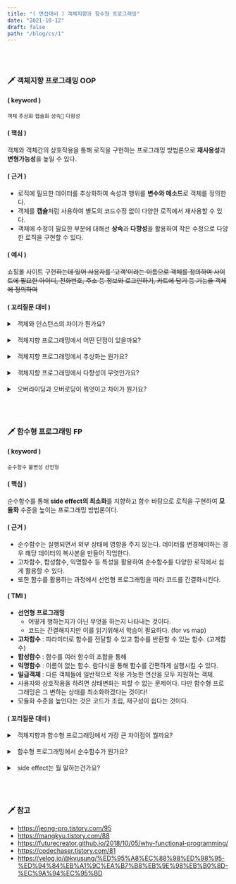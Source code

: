 ```yaml
---
title: "( 면접대비 ) 객체지향과 함수형 프로그래밍"
date: "2021-10-12"
draft: false
path: "/blog/cs/1"
---
```


<br>
<br>

### 🗡 객체지향 프로그래밍 OOP

#### ( keyword )

`객체` `추상화` `캡슐화` `상속` `다향성`

#### ( 핵심 )

객체와 객체간의 상호작용을 통해 로직을 구현하는 프로그래밍 방법론으로 **재사용성**과 **변형가능성**을 높일 수 있다.

#### ( 근거 )

- 로직에 필요한 데이터를 추상화하여 속성과 행위를 **변수와 메소드**로 객체를 정의한다.
- 객체를 **캡슐**처럼 사용하여 별도의 코드수정 없이 다양한 로직에서 재사용할 수 있다.
- 객체에 수정이 필요한 부분에 대해선 **상속**과 **다향성**을 활용하여 작은 수정으로 다양한 로직을 구현할 수 있다.

#### ( 예시 )

쇼핑몰 사이트 구현<del>하는데 있어 사용자를 '고객'이라는 이름으로 객체를 정의하여 사이트에 필요한 아이디, 전화번호, 주소 등 정보와 로그인하기, 카트에 담기 등 기능을 객체에 정의하여 </del>

#### ( 꼬리질문 대비 )

<details>
<summary>&nbsp; 객체와 인스턴스의 차이가 뭔가요?</summary>
<p>

- 실제 메모리상에 할당되었는지 여부이다.
- 클래스는 문제를 해결하기 위해 한 개체를 변수와 메소드로 추상적으로 정의한 것이다. 인스턴스는 클래스에서 정의한 것을 실제 메모리에 할당된 데이터이다.

</p>
</details>

<br>

<details>
<summary>&nbsp; 객체지향 프로그래밍에서 어떤 단점이 있을까요?</summary>
<p>

- 객체를 설계하는데 많은 시간과 노력이 소요된다.<br>기능 로직에 대한 이해가 필요하고 불필요한 속성을 걸러내야하고 공통된 속성을 구별해야 한다.
- 처리속도가 상대적으로 느리다.<br>객체의 한 기능을 수행하기 위해서 객체가 정의된 데이터를 선언되어야 한다.
- 맴버변수를 공유함으로인해 변수상태가 변경되어 예상치못한 버그가 발생할 수 있다. <br>멀티쓰레딩환경에서 더 이를 보완한 것이 [함수형 프로그래밍](#-함수형-프로그래밍-fp)이다.

</p>
</details>

<br>

<details>
<summary>&nbsp; 객체지향 프로그래밍에서 추상화는 뭔가요?</summary>
<p>

- 클래스를 정의하는 것이다.
- 로직에 불필요한 정보는 숨기고 중요한 정보를 표현함으로 공통의 속성이나 기능을 묶어 이름을 붙인다.

</p>
</details>

<br>

<details>
<summary>&nbsp; 객체지향 프로그래밍에서 다향성이 무엇인가요?</summary>
<p>

- 하나의 변수명(함수명)이 상황에 따라 다른 의미로 해석될 수 있는 것이다.
- 대표적으로 overriding과 overloading하는 방법이 있다.

</p>
</details>

<br>

<details>
<summary>&nbsp; 오버라이딩과 오버로딩이 뭐엇이고 차이가 뭔가요?</summary>
<p>

- 오버라이딩은 부모 클래스로 상속받은 메소드를 재정의하는 것이다.
- 오버로딩은 같은 이름 함수를 정의하는데 매개변수를 다르게 설정하여 매개변수에 따라 다르게 호출될 수 있게하는 것이다.
- 같은 이름의 함수를 재정의 하는가, 추가하는가의 차이가 있다.

</p>
</details>

<br>

<br>
<br>

### 🗡 함수형 프로그래밍 FP

#### ( keyword )

`순수함수` `불변성` `선언형`

#### ( 핵심 )

순수함수를 통해 **side effect의 최소화**를 지향하고 함수 바탕으로 로직을 구현하여 **모듈화** 수준을 높이는 프로그래밍 방법론이다.

#### ( 근거 )

- 순수함수는 실행되면서 외부 상태에 영향을 주지 않는다. 데이터를 변경해야하는 경우 해당 데이터의 복사본을 만들어 작업한다.
- 고차함수, 합성함수, 익명함수 등 특성을 활용하여 순수함수를 다양한 로직에서 쉽게 활용할 수 있다.
- 또한 함수를 활용하는 과정에서 선언형 프로그래밍을 따라 코드를 간결화시킨다.

#### ( TMI )

- **선언형 프로그래밍**
  - 어떻게 행하는지가 아닌 무엇을 하는지 나타내는 것이다.
  - 코드는 간결해지지만 이를 읽기위해서 학습이 필요하다. (for vs map)
- **고차함수** : 파라미터로 함수를 전달할 수 있고 함수를 반환할 수 있는 함수. (고계함수)
- **합성함수** : 함수를 여러 함수의 조합을 통해
- **익명함수** : 이름이 없는 함수. 람다식을 통해 함수를 간편하게 실행시킬 수 있다.
- **일급객체** : 다른 객체들에 일반적으로 적용 가능한 연산을 모두 지원하는 객체.
- 사용자와 상호작용을 하려면 상태변화는 피할 수 없는 문제이다. 다만 함수형 프로그래밍은 그 변하는 상태를 최소화하겠다는 것이다!
- 모듈화 수준을 높인다는 것은 코드가 조립, 재구성이 쉽다는 것이다.

#### ( 꼬리질문 대비 )

<details>
<summary>&nbsp; 객체지향과 함수형 프로그래밍에서 가장 큰 차이점이 뭘까요?</summary>
<p>

- **상태를 관리하는 방법**에서 큰 차이가 있다.
- 객체지향은 객체 내부에 상태를 저장하여 외부로부터 상태에 대한 접근을 제어한다.
- 함수형은 상태를 제어하는 대신 상태를 저장하지않는 것에 주력한다.

<br>

- 객체지향은 캡슐화를 통해, 함수형은 동작부분을 최소화하여 코드를 간결시킨다.

</p>
</details>

<br>

<details>
<summary>&nbsp; 함수형 프로그래밍에서 순수함수가 뭔가요?</summary>
<p>

- 함수가 순수하다는 뜻으로 함수의 실행으로 인해 외부 상태에 영향을 주지 않는 것이다.
- 파라미터를 변환해야하는 경우 해당 데이터의 복사본을 만들어 작업하여 call by reference의 상황을 회피한다.
- 참조에 투명하다고 말할 수 있다.

</p>
</details>

<br>

<details>
<summary>&nbsp; side effect는 뭘 말하는건가요?</summary>
<p>

- 한국어론 '부작용'을 뜻한다.
- 한 변수의 상태를 변경했는데 예상치 못한 다른 변수의 상태도 변경되는 현상이다.
- 버그가 쉽게 발생하고 테스트할 때는 발생하지 않으나 사용하면서 버그가 발생할 수 있기 때문에 문제를 고치기 어렵다.

</p>
</details>

<br>

<br>
<br>

### 🗡 참고

- https://jeong-pro.tistory.com/95
- https://mangkyu.tistory.com/88
- https://futurecreator.github.io/2018/10/05/why-functional-programming/
- https://codechaser.tistory.com/81
- https://velog.io/@kyusung/%ED%95%A8%EC%88%98%ED%98%95-%ED%94%84%EB%A1%9C%EA%B7%B8%EB%9E%98%EB%B0%8D-%EC%9A%94%EC%95%BD
